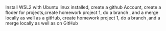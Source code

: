 Install WSL2 with Ubuntu linux installed, create a github Account, create a floder for projects,create homework project 1, do a branch , and a merge locally as well as a gitHub, create homework project 1, do a branch ,and a merge locally as well as on GitHub
